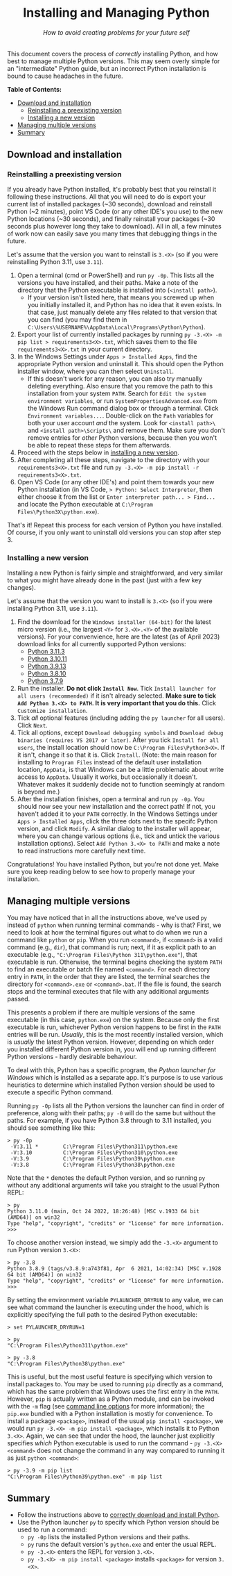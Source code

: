 <h1 align='center'>Installing and Managing Python</h1>

<h6 align='center'>How to avoid creating problems for your future self</h6>

This document covers the process of *correctly* installing Python, and how best to manage multiple Python versions. This may seem overly simple for an "intermediate" Python guide, but an incorrect Python installation is bound to cause headaches in the future.

**Table of Contents:**
- [Download and installation](#download-and-installation)
  - [Reinstalling a preexisting version](#reinstalling-a-preexisting-version)
  - [Installing a new version](#installing-a-new-version)
- [Managing multiple versions](#managing-multiple-versions)
- [Summary](#summary)



## Download and installation

### Reinstalling a preexisting version

If you already have Python installed, it's probably best that you reinstall it following these instructions. All that you will need to do is export your current list of installed packages (~30 seconds), download and reinstall Python (~2 minutes), point VS Code (or any other IDE's you use) to the new Python locations (~30 seconds), and finally reinstall your packages (~30 seconds plus however long they take to download). All in all, a few minutes of work now can easily save you many times that debugging things in the future.

Let's assume that the version you want to reinstall is `3.<X>` (so if you were reinstalling Python 3.11, use `3.11`).

1. Open a terminal (cmd or PowerShell) and run `py -0p`. This lists all the versions you have installed, and their paths. Make a note of the directory that the Python executable is installed into (`<install path>`). 
   - If your version isn't listed here, that means you screwed up when you initially installed it, and Python has no idea that it even exists. In that case, just manually delete any files related to that version that you can find (you may find them in `C:\Users\%USERNAME%\AppData\Local\Programs\Python\Python`).
2. Export your list of currently installed packages by running `py -3.<X> -m pip list > requirements3<X>.txt`, which saves them to the file `requirements3<X>.txt` in your current directory.
3. In the Windows Settings under `Apps > Installed Apps`, find the appropriate Python version and uninstall it. This should open the Python installer window, where you can then select `Uninstall`.
   - If this doesn't work for any reason, you can also try manually deleting everything. Also ensure that you remove the path to this installation from your system `PATH`. Search for `Edit the system environment variables`, or run `SystemPropertiesAdvanced.exe` from the Windows Run command dialog box or through a terminal. Click `Environment variables...`. Double-click on the `Path` variables for both your user account *and* the system. Look for `<install path>\` and `<install path>\Scripts\` and remove them. Make sure you don't remove entries for *other* Python versions, because then you won't be able to repeat these steps for them afterwards.
4. Proceed with the steps below in [installing a new version](#installing-a-new-version).
5. After completing all these steps, navigate to the directory with your `requirements3<X>.txt` file and run `py -3.<X> -m pip install -r requirements3<X>.txt`.
6. Open VS Code (or any other IDE's) and point them towards your new Python installation (in VS Code, `> Python: Select Interpreter`, then either choose it from the list or `Enter interpreter path... > Find...` and locate the Python executable at `C:\Program Files\Python3X\python.exe`).

That's it! Repeat this process for each version of Python you have installed. Of course, if you only want to uninstall old versions you can stop after step 3.

### Installing a new version

Installing a new Python is fairly simple and straightforward, and very similar to what you might have already done in the past (just with a few key changes).

Let's assume that the version you want to install is `3.<X>` (so if you were installing Python 3.11, use `3.11`).

1. Find the download for the `Windows installer (64-bit)` for the latest micro version (i.e., the largest `<Y>` for `3.<X>.<Y>` of the available versions). For your convenvience, here are the latest (as of April 2023) download links for all currently supported Python versions:
   - [Python 3.11.3](https://www.python.org/ftp/python/3.11.3/python-3.11.3-amd64.exe)
   - [Python 3.10.11](https://www.python.org/ftp/python/3.10.11/python-3.10.11-amd64.exe)
   - [Python 3.9.13](https://www.python.org/ftp/python/3.9.13/python-3.9.13-amd64.exe)
   - [Python 3.8.10](https://www.python.org/ftp/python/3.8.10/python-3.8.10-amd64.exe)
   - [Python 3.7.9](https://www.python.org/ftp/python/3.7.9/python-3.7.9-amd64.exe)
2. Run the installer. **Do not click `Install Now`**. Tick `Install launcher for all users (recommended)` if it isn't already selected. **Make sure to tick `Add Python 3.<X> to PATH`. It is very important that you do this.** Click `Customize installation`.
3. Tick *all* optional features (including adding the `py launcher` for all users). Click `Next`.
4. Tick all options, except `Download debugging symbols` and `Download debug binaries (requires VS 2017 or later)`. After you tick `Install for all users`, the install location should now be `C:\Program Files\Python3<X>`. If it isn't, change it so that it is. Click `Install`. (Note: the main reason for installing to `Program Files` instead of the default user installation location, `AppData`, is that Windows can be a little problematic about write access to `AppData`. Usually it works, but occasionally it doesn't. Whatever makes it suddenly decide not to function seemingly at random is beyond me.)
5. After the installation finishes, open a terminal and run `py -0p`. You should now see your new installation and the correct path! If not, you haven't added it to your `PATH` correctly. In the Windows Settings under `Apps > Installed Apps`, click the three dots next to the specifc Python version, and click `Modify`. A similar dialog to the installer will appear, where you can change various options (i.e., tick and untick the various installation options). Select `Add Python 3.<X> to PATH` and make a note to read instructions more carefully next time.

Congratulations! You have installed Python, but you're not done yet. Make sure you keep reading below to see how to properly manage your installation.

## Managing multiple versions

You may have noticed that in all the instructions above, we've used `py` instead of `python` when running terminal commands - why is that? First, we need to look at how the terminal figures out what to do when we run a command like `python` or `pip`. When you run `<command>`, if `<command>` is a valid command (e.g., `dir`), that command is run; next, if it as explicit path to an executable (e.g., `"C:\Program Files\Python 311\python.exe"`), that executable is run. Otherwise, the terminal begins checking the system `PATH` to find an executable or batch file named `<command>`. For each directory entry in `PATH`, in the order that they are listed, the terminal searches the directory for `<command>.exe` or `<command>.bat`. If the file is found, the search stops and the terminal executes that file with any additional arguments passed.

This presents a problem if there are multiple versions of the same executable (in this case, `python.exe`) on the system. Because only the first executable is run, whichever Python version happens to be first in the `PATH` entries will be run. *Usually*, this is the most recently installed version, which is *usually* the latest Python version. However, depending on which order you installed different Python version in, you will end up running different Python versions - hardly desirable behaviour.

To deal with this, Python has a specific program, the *Python launcher for Windows* which is installed as a separate app. It's purpose is to use various heuristics to determine which installed Python version should be used to execute a specific Python command.

Running `py -0p` lists all the Python versions the launcher can find in order of preference, along with their paths; `py -0` will do the same but without the paths. For example, if you have Python 3.8 through to 3.11 installed, you should see something like this:

```
> py -0p
 -V:3.11 *        C:\Program Files\Python311\python.exe
 -V:3.10          C:\Program Files\Python310\python.exe
 -V:3.9           C:\Program Files\Python39\python.exe
 -V:3.8           C:\Program Files\Python38\python.exe
```

Note that the `*` denotes the default Python version, and so running `py` without any additional arguments will take you straight to the usual Python REPL:

```
> py
Python 3.11.0 (main, Oct 24 2022, 18:26:48) [MSC v.1933 64 bit (AMD64)] on win32
Type "help", "copyright", "credits" or "license" for more information.
>>>
```

To choose another version instead, we simply add the `-3.<X>` argument to run Python version `3.<X>`:

```
> py -3.8
Python 3.8.9 (tags/v3.8.9:a743f81, Apr  6 2021, 14:02:34) [MSC v.1928 64 bit (AMD64)] on win32
Type "help", "copyright", "credits" or "license" for more information.
>>>
```

By setting the environment variable `PYLAUNCHER_DRYRUN` to any value, we can see what command the launcher is executing under the hood, which is explicitly specifying the full path to the desired Python executable:

```
> set PYLAUNCHER_DRYRUN=1

> py
"C:\Program Files\Python311\python.exe"

> py -3.8
"C:\Program Files\Python38\python.exe"
```

This is useful, but the most useful feature is specifying which version to install packages to. You may be used to running `pip` directly as a command, which has the same problem that Windows uses the first entry in the `PATH`. However, `pip` is actually written as a Python module, and can be invoked with the `-m` flag (see [command line options](./command-line-usage-and-pip.md) for more information); the `pip.exe` bundled with a Python installation is mostly for convenience. To install a package `<package>`, instead of the usual `pip install <package>`, we would run `py -3.<X> -m pip install <package>`, which installs it to Python `3.<X>`. Again, we can see that under the hood, the launcher just explicitly specifies *which* Python executable is used to run the command - `py -3.<X> <command>` does not change the command in any way compared to running it as just `python <command>`:

```
> py -3.9 -m pip list
"C:\Program Files\Python39\python.exe" -m pip list
```

## Summary

- Follow the instructions above to [correctly download and install Python](#download-and-installation).
- Use the Python launcher `py` to specify which Python version should be used to run a command:
  - `py -0p` lists the installed Python versions and their paths.
  - `py` runs the default version's `python.exe` and enter the usual REPL.
  - `py -3.<X>` enters the REPL for version `3.<X>`.
  - `py -3.<X> -m pip install <package>` installs `<package>` for version `3.<X>`.

